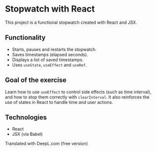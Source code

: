 # Stopwatch with React

This project is a functional stopwatch created with React and JSX.

## Functionality

- Starts, pauses and restarts the stopwatch.
- Saves timestamps (elapsed seconds).
- Displays a list of saved timestamps.
- Uses `useState`, `useEffect` and `useRef`.

## Goal of the exercise

Learn how to use `useEffect` to control side effects (such as time interval), and how to stop them correctly with `clearInterval`. It also reinforces the use of states in React to handle time and user actions.

## Technologies

- React
- JSX (via Babel)

Translated with DeepL.com (free version)